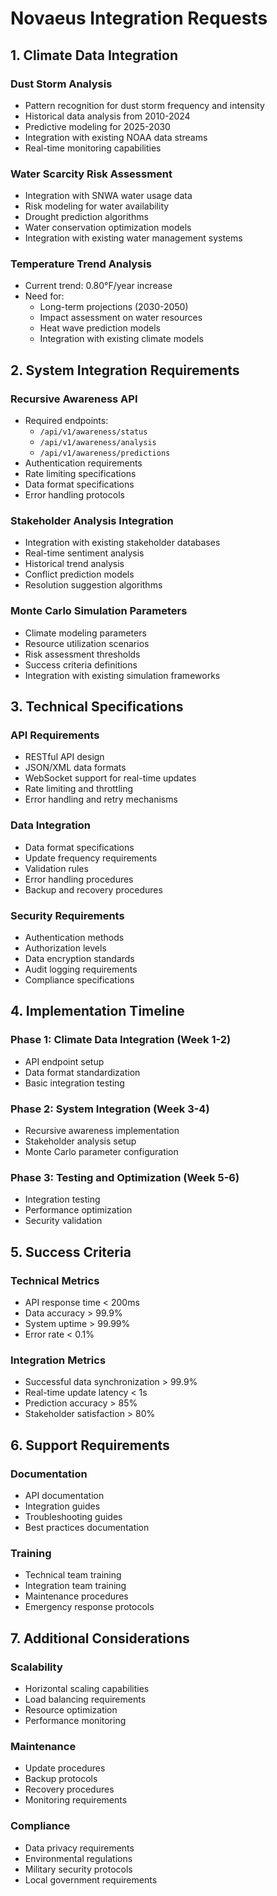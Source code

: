 # Novaeus Integration Requests

## 1. Climate Data Integration

### Dust Storm Analysis
- Pattern recognition for dust storm frequency and intensity
- Historical data analysis from 2010-2024
- Predictive modeling for 2025-2030
- Integration with existing NOAA data streams
- Real-time monitoring capabilities

### Water Scarcity Risk Assessment
- Integration with SNWA water usage data
- Risk modeling for water availability
- Drought prediction algorithms
- Water conservation optimization models
- Integration with existing water management systems

### Temperature Trend Analysis
- Current trend: 0.80°F/year increase
- Need for:
  - Long-term projections (2030-2050)
  - Impact assessment on water resources
  - Heat wave prediction models
  - Integration with existing climate models

## 2. System Integration Requirements

### Recursive Awareness API
- Required endpoints:
  - `/api/v1/awareness/status`
  - `/api/v1/awareness/analysis`
  - `/api/v1/awareness/predictions`
- Authentication requirements
- Rate limiting specifications
- Data format specifications
- Error handling protocols

### Stakeholder Analysis Integration
- Integration with existing stakeholder databases
- Real-time sentiment analysis
- Historical trend analysis
- Conflict prediction models
- Resolution suggestion algorithms

### Monte Carlo Simulation Parameters
- Climate modeling parameters
- Resource utilization scenarios
- Risk assessment thresholds
- Success criteria definitions
- Integration with existing simulation frameworks

## 3. Technical Specifications

### API Requirements
- RESTful API design
- JSON/XML data formats
- WebSocket support for real-time updates
- Rate limiting and throttling
- Error handling and retry mechanisms

### Data Integration
- Data format specifications
- Update frequency requirements
- Validation rules
- Error handling procedures
- Backup and recovery procedures

### Security Requirements
- Authentication methods
- Authorization levels
- Data encryption standards
- Audit logging requirements
- Compliance specifications

## 4. Implementation Timeline

### Phase 1: Climate Data Integration (Week 1-2)
- API endpoint setup
- Data format standardization
- Basic integration testing

### Phase 2: System Integration (Week 3-4)
- Recursive awareness implementation
- Stakeholder analysis setup
- Monte Carlo parameter configuration

### Phase 3: Testing and Optimization (Week 5-6)
- Integration testing
- Performance optimization
- Security validation

## 5. Success Criteria

### Technical Metrics
- API response time < 200ms
- Data accuracy > 99.9%
- System uptime > 99.99%
- Error rate < 0.1%

### Integration Metrics
- Successful data synchronization > 99.9%
- Real-time update latency < 1s
- Prediction accuracy > 85%
- Stakeholder satisfaction > 80%

## 6. Support Requirements

### Documentation
- API documentation
- Integration guides
- Troubleshooting guides
- Best practices documentation

### Training
- Technical team training
- Integration team training
- Maintenance procedures
- Emergency response protocols

## 7. Additional Considerations

### Scalability
- Horizontal scaling capabilities
- Load balancing requirements
- Resource optimization
- Performance monitoring

### Maintenance
- Update procedures
- Backup protocols
- Recovery procedures
- Monitoring requirements

### Compliance
- Data privacy requirements
- Environmental regulations
- Military security protocols
- Local government requirements 